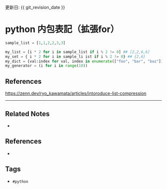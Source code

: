 更新日: {{ git_revision_date }}

# python 内包表記（拡張for）

```py
sample_list = [1,1,2,2,3,3]

my_list = [i * 2 for i in sample_list if i % 2 != 0] ## [2,2,6,6]
my_set = { i * 2 for i in sample_li ist if i % 2 != 0} ## {2,6}
my_dict = {val:index for val, index in enumerate(["foo", "bar", "baz"])} ## {'foo': 0, 'bar': 1, 'baz': 2} 
my_generator = (i for i in range(10))
```

## References
https://zenn.dev/ryo_kawamata/articles/intoroduce-list-compression

---
## Related Notes
- 

## References
- 

## Tags
- `#python` 